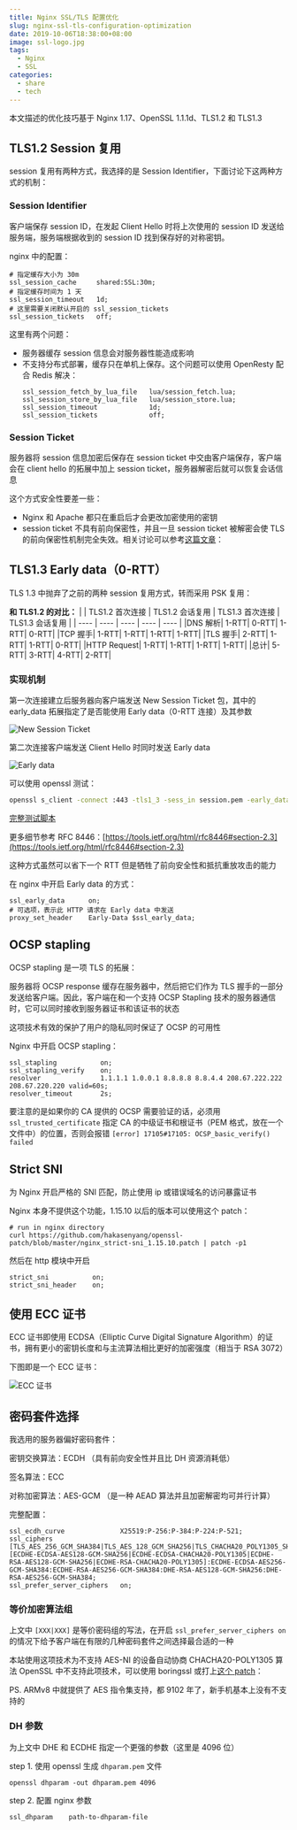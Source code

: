 ```yaml
---
title: Nginx SSL/TLS 配置优化
slug: nginx-ssl-tls-configuration-optimization
date: 2019-10-06T18:38:00+08:00
image: ssl-logo.jpg
tags:
  - Nginx
  - SSL
categories:
  - share
  - tech
---
```


本文描述的优化技巧基于 Nginx 1.17、OpenSSL 1.1.1d、TLS1.2 和 TLS1.3

<!--more-->

## TLS1.2 Session 复用

session 复用有两种方式，我选择的是 Session Identifier，下面讨论下这两种方式的机制：

### Session Identifier

客户端保存 session ID，在发起 Client Hello 时将上次使用的 session ID 发送给服务端，服务端根据收到的 session ID 找到保存好的对称密钥。

nginx 中的配置：

```nginx
# 指定缓存大小为 30m
ssl_session_cache     shared:SSL:30m;
# 指定缓存时间为 1 天
ssl_session_timeout   1d;
# 这里需要关闭默认开启的 ssl_session_tickets
ssl_session_tickets   off;
```

这里有两个问题：

- 服务器缓存 session 信息会对服务器性能造成影响
- 不支持分布式部署，缓存只在单机上保存。这个问题可以使用 OpenResty 配合 Redis 解决：
  ```nginx
  ssl_session_fetch_by_lua_file   lua/session_fetch.lua;
  ssl_session_store_by_lua_file   lua/session_store.lua;
  ssl_session_timeout             1d;
  ssl_session_tickets             off;
  ```

### Session Ticket

服务器将 session 信息加密后保存在 session ticket 中交由客户端保存，客户端会在 client hello 的拓展中加上 session ticket，服务器解密后就可以恢复会话信息

这个方式安全性要差一些：

- Nginx 和 Apache 都只在重启后才会更改加密使用的密钥
- session ticket 不具有前向保密性，并且一旦 session ticket 被解密会使 TLS 的前向保密性机制完全失效。相关讨论可以参考[这篇文章](https://www.imperialviolet.org/2013/06/27/botchingpfs.html)：

## TLS1.3 Early data（0-RTT）

TLS 1.3 中抛弃了之前的两种 session 复用方式，转而采用 PSK 复用：

**和 TLS1.2 的对比：**
| | TLS1.2 首次连接 | TLS1.2 会话复用 | TLS1.3 首次连接 | TLS1.3 会话复用 |
| ---- | ---- | ---- | ---- | ---- |
|DNS 解析| 1-RTT| 0-RTT| 1-RTT| 0-RTT|
|TCP 握手| 1-RTT| 1-RTT| 1-RTT| 1-RTT|
|TLS 握手| 2-RTT| 1-RTT| 1-RTT| 0-RTT|
|HTTP Request| 1-RTT| 1-RTT| 1-RTT| 1-RTT|
|总计| 5-RTT| 3-RTT| 4-RTT| 2-RTT|

### 实现机制

第一次连接建立后服务器向客户端发送 New Session Ticket 包，其中的 early_data 拓展指定了是否能使用 Early data（0-RTT 连接）及其参数

![New Session Ticket](new-session-ticket.png)

第二次连接客户端发送 Client Hello 时同时发送 Early data

![Early data](early-data.png)

可以使用 openssl 测试：

```bash
openssl s_client -connect :443 -tls1_3 -sess_in session.pem -early_data request.txt
```

[完整测试脚本](https://gist.github.com/5e639bfaf012ad5840f36a591f7d4904#file-test-early-data-sh)

更多细节参考 RFC 8446：[https://tools.ietf.org/html/rfc8446#section-2.3](https://tools.ietf.org/html/rfc8446#section-2.3)

这种方式虽然可以省下一个 RTT 但是牺牲了前向安全性和抵抗重放攻击的能力

在 nginx 中开启 Early data 的方式：

```nginx
ssl_early_data      on;
# 可选项，表示此 HTTP 请求在 Early data 中发送
proxy_set_header    Early-Data $ssl_early_data;
```

## OCSP stapling

OCSP stapling 是一项 TLS 的拓展：

服务器将 OCSP response 缓存在服务器中，然后把它们作为 TLS 握手的一部分发送给客户端。因此，客户端在和一个支持 OCSP Stapling 技术的服务器通信时，它可以同时接收到服务器证书和该证书的状态

这项技术有效的保护了用户的隐私同时保证了 OCSP 的可用性

Nginx 中开启 OCSP stapling：

```nginx
ssl_stapling           on;
ssl_stapling_verify    on;
resolver               1.1.1.1 1.0.0.1 8.8.8.8 8.8.4.4 208.67.222.222 208.67.220.220 valid=60s;
resolver_timeout       2s;
```

要注意的是如果你的 CA 提供的 OCSP 需要验证的话，必须用 `ssl_trusted_certificate` 指定 CA 的中级证书和根证书（PEM 格式，放在一个文件中）的位置，否则会报错 `[error] 17105#17105: OCSP_basic_verify() failed`

## Strict SNI

为 Nginx 开启严格的 SNI 匹配，防止使用 ip 或错误域名的访问暴露证书

Nginx 本身不提供这个功能，1.15.10 以后的版本可以使用这个 patch：

```nginx
# run in nginx directory
curl https://github.com/hakasenyang/openssl-patch/blob/master/nginx_strict-sni_1.15.10.patch | patch -p1
```

然后在 http 模块中开启

```nginx
strict_sni           on;
strict_sni_header    on;
```

## 使用 ECC 证书

ECC 证书即使用 ECDSA（Elliptic Curve Digital Signature Algorithm）的证书，拥有更小的密钥长度和与主流算法相比更好的加密强度（相当于 RSA 3072）

下图即是一个 ECC 证书：

![ECC 证书](ecc-cert.png)

## 密码套件选择

我选用的服务器偏好密码套件：

密钥交换算法：ECDH （具有前向安全性并且比 DH 资源消耗低）

签名算法：ECC

对称加密算法：AES-GCM （是一种 AEAD 算法并且加密解密均可并行计算）

完整配置：

```nginx
ssl_ecdh_curve              X25519:P-256:P-384:P-224:P-521;
ssl_ciphers                 [TLS_AES_256_GCM_SHA384|TLS_AES_128_GCM_SHA256|TLS_CHACHA20_POLY1305_SHA256]:[ECDHE-ECDSA-AES128-GCM-SHA256|ECDHE-ECDSA-CHACHA20-POLY1305|ECDHE-RSA-AES128-GCM-SHA256|ECDHE-RSA-CHACHA20-POLY1305]:ECDHE-ECDSA-AES256-GCM-SHA384:ECDHE-RSA-AES256-GCM-SHA384:DHE-RSA-AES128-GCM-SHA256:DHE-RSA-AES256-GCM-SHA384;
ssl_prefer_server_ciphers   on;
```

### 等价加密算法组

上文中 `[XXX|XXX]` 是等价密码组的写法，在开启 `ssl_prefer_server_ciphers on` 的情况下给予客户端在有限的几种密码套件之间选择最合适的一种

本站使用这项技术为不支持 AES-NI 的设备自动协商 CHACHA20-POLY1305 算法
OpenSSL 中不支持此项技术，可以使用 boringssl 或打上[这个 patch](https://github.com/hakasenyang/openssl-patch/blob/master/openssl-equal-1.1.1d_ciphers.patch)：

PS. ARMv8 中就提供了 AES 指令集支持，都 9102 年了，新手机基本上没有不支持的

### DH 参数

为上文中 DHE 和 ECDHE 指定一个更强的参数（这里是 4096 位）

step 1. 使用 openssl 生成 `dhparam.pem` 文件

```nginx
openssl dhparam -out dhparam.pem 4096
```

step 2. 配置 nginx 参数

```nginx
ssl_dhparam    path-to-dhparam-file
```
